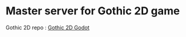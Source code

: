 # Master server for Gothic 2D game

Gothic 2D repo : [Gothic 2D Godot](https://github.com/Brzusko/Gothic2D-Godot)
